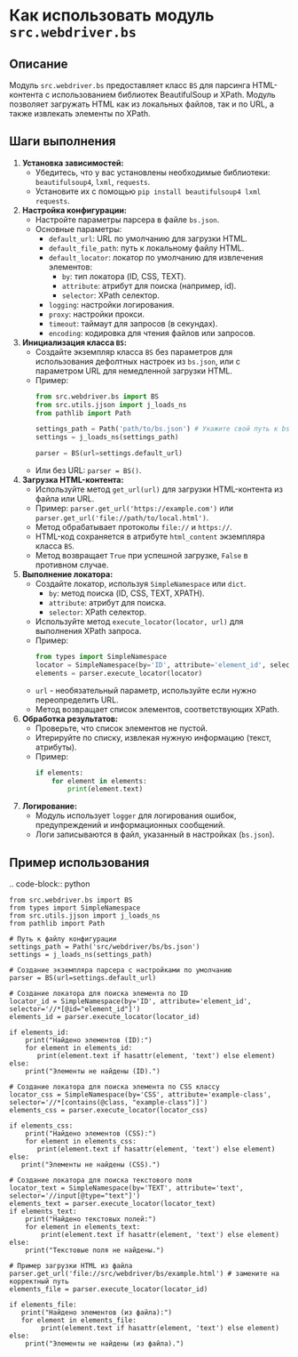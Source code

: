 Как использовать модуль `src.webdriver.bs`
=========================================================================================

Описание
-------------------------
Модуль `src.webdriver.bs` предоставляет класс `BS` для парсинга HTML-контента с использованием библиотек BeautifulSoup и XPath. Модуль позволяет загружать HTML как из локальных файлов, так и по URL, а также извлекать элементы по XPath.

Шаги выполнения
-------------------------
1. **Установка зависимостей:**
    - Убедитесь, что у вас установлены необходимые библиотеки: `beautifulsoup4`, `lxml`, `requests`.
    - Установите их с помощью `pip install beautifulsoup4 lxml requests`.
2.  **Настройка конфигурации:**
    -   Настройте параметры парсера в файле `bs.json`.
    -   Основные параметры:
        -   `default_url`: URL по умолчанию для загрузки HTML.
        -  `default_file_path`: путь к локальному файлу HTML.
        - `default_locator`: локатор по умолчанию для извлечения элементов:
            -  `by`: тип локатора (ID, CSS, TEXT).
            - `attribute`: атрибут для поиска (например, id).
            -   `selector`: XPath селектор.
        - `logging`: настройки логирования.
        -  `proxy`: настройки прокси.
        - `timeout`: таймаут для запросов (в секундах).
        -   `encoding`: кодировка для чтения файлов или запросов.
3. **Инициализация класса `BS`:**
   - Создайте экземпляр класса `BS` без параметров для использования дефолтных настроек из `bs.json`, или с параметром URL для немедленной загрузки HTML.
   - Пример:
      ```python
      from src.webdriver.bs import BS
      from src.utils.jjson import j_loads_ns
      from pathlib import Path
      
      settings_path = Path('path/to/bs.json') # Укажите свой путь к bs.json
      settings = j_loads_ns(settings_path)
    
      parser = BS(url=settings.default_url)
      ```
   -  Или без URL: `parser = BS()`.
4.  **Загрузка HTML-контента:**
    -   Используйте метод `get_url(url)` для загрузки HTML-контента из файла или URL.
    - Пример: `parser.get_url('https://example.com')` или `parser.get_url('file://path/to/local.html')`.
    - Метод обрабатывает протоколы `file://` и `https://`.
    -  HTML-код сохраняется в атрибуте `html_content` экземпляра класса `BS`.
    -   Метод возвращает `True` при успешной загрузке, `False` в противном случае.
5.  **Выполнение локатора:**
    -   Создайте локатор, используя `SimpleNamespace` или `dict`.
        -   `by`: метод поиска (ID, CSS, TEXT, XPATH).
        -  `attribute`: атрибут для поиска.
        -   `selector`: XPath селектор.
    -  Используйте метод `execute_locator(locator, url)` для выполнения XPath запроса.
    -  Пример:
        ```python
        from types import SimpleNamespace
        locator = SimpleNamespace(by='ID', attribute='element_id', selector='//*[@id="element_id"]')
        elements = parser.execute_locator(locator)
        ```
    - `url` - необязательный параметр, используйте если нужно переопределить URL.
    - Метод возвращает список элементов, соответствующих XPath.
6.  **Обработка результатов:**
    -   Проверьте, что список элементов не пустой.
    -   Итерируйте по списку, извлекая нужную информацию (текст, атрибуты).
    -   Пример:
         ```python
         if elements:
             for element in elements:
                 print(element.text)
         ```
7.  **Логирование:**
    -   Модуль использует `logger` для логирования ошибок, предупреждений и информационных сообщений.
    -   Логи записываются в файл, указанный в настройках (`bs.json`).

Пример использования
-------------------------
.. code-block:: python

    from src.webdriver.bs import BS
    from types import SimpleNamespace
    from src.utils.jjson import j_loads_ns
    from pathlib import Path

    # Путь к файлу конфигурации
    settings_path = Path('src/webdriver/bs/bs.json')
    settings = j_loads_ns(settings_path)

    # Создание экземпляра парсера с настройками по умолчанию
    parser = BS(url=settings.default_url)
    
    # Создание локатора для поиска элемента по ID
    locator_id = SimpleNamespace(by='ID', attribute='element_id', selector='//*[@id="element_id"]')
    elements_id = parser.execute_locator(locator_id)
    
    if elements_id:
        print("Найдено элементов (ID):")
        for element in elements_id:
           print(element.text if hasattr(element, 'text') else element)
    else:
        print("Элементы не найдены (ID).")
        
    # Создание локатора для поиска элемента по CSS классу
    locator_css = SimpleNamespace(by='CSS', attribute='example-class', selector='//*[contains(@class, "example-class")]')
    elements_css = parser.execute_locator(locator_css)

    if elements_css:
        print("Найдено элементов (CSS):")
        for element in elements_css:
           print(element.text if hasattr(element, 'text') else element)
    else:
       print("Элементы не найдены (CSS).")
    
    # Создание локатора для поиска текстового поля
    locator_text = SimpleNamespace(by='TEXT', attribute='text', selector='//input[@type="text"]')
    elements_text = parser.execute_locator(locator_text)
    if elements_text:
        print("Найдено текстовых полей:")
        for element in elements_text:
            print(element.text if hasattr(element, 'text') else element)
    else:
        print("Текстовые поля не найдены.")
    
    # Пример загрузки HTML из файла
    parser.get_url('file://src/webdriver/bs/example.html') # замените на корректный путь
    elements_file = parser.execute_locator(locator_id)
    
    if elements_file:
       print("Найдено элементов (из файла):")
       for element in elements_file:
            print(element.text if hasattr(element, 'text') else element)
    else:
        print("Элементы не найдены (из файла).")